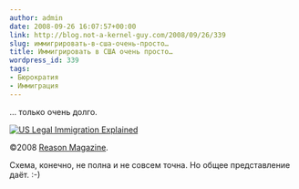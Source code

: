 ```yaml
---
author: admin
date: 2008-09-26 16:07:57+00:00
link: http://blog.not-a-kernel-guy.com/2008/09/26/339
slug: иммигрировать-в-сша-очень-просто…
title: Иммигрировать в США очень просто…
wordpress_id: 339
tags:
- Бюрократия
- Иммиграция
---
```


… только очень долго.

[![US Legal Immigration Explained](/2008/09/us_immigration_explained_small.jpeg)](/2008/09/us_immigration_explained.jpeg)

©2008 [Reason Magazine](http://www.reason.com/images/07cf533ddb1d06350cf1ddb5942ef5ad.jpg).

Схема, конечно, не полна и не совсем точна. Но общее представление даёт. :-)
